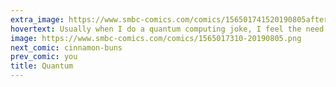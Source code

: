 ```yaml
---
extra_image: https://www.smbc-comics.com/comics/156501741520190805after.png
hovertext: Usually when I do a quantum computing joke, I feel the need to apologize to Scott Aaronson. For this particular one, I apologize to Seth Lloyd.
image: https://www.smbc-comics.com/comics/1565017310-20190805.png
next_comic: cinnamon-buns
prev_comic: you
title: Quantum
---
```


